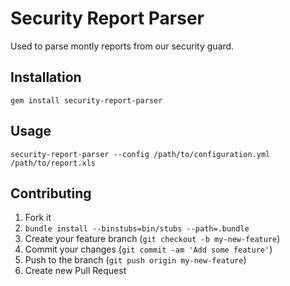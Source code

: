 # Security Report Parser

Used to parse montly reports from our security guard.

## Installation

    gem install security-report-parser

## Usage

    security-report-parser --config /path/to/configuration.yml /path/to/report.xls

## Contributing

1. Fork it
3. `bundle install --binstubs=bin/stubs --path=.bundle`
3. Create your feature branch (`git checkout -b my-new-feature`)
4. Commit your changes (`git commit -am 'Add some feature'`)
5. Push to the branch (`git push origin my-new-feature`)
6. Create new Pull Request
